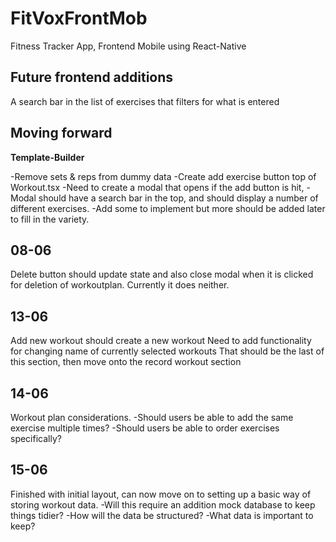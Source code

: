 # FitVoxFrontMob
Fitness Tracker App, Frontend Mobile using React-Native


## Future frontend additions
A search bar in the list of exercises that filters for what is entered


## Moving forward

**Template-Builder**

-Remove sets & reps from dummy data
-Create add exercise button top of Workout.tsx
-Need to create a modal that opens if the add button is hit,
-Modal should have a search bar in the top, and should display a number of different exercises.
-Add some to implement but more should be added later to fill in the variety.

## 08-06

Delete button should update state and also close modal when it is clicked for deletion of workoutplan. Currently it does neither.

## 13-06

Add new workout should create a new workout
Need to add functionality for changing name of currently selected workouts
That should be the last of this section, then move onto the record workout section

## 14-06
Workout plan considerations. 
-Should users be able to add the same exercise multiple times?
-Should users be able to order exercises specifically?

## 15-06
Finished with initial layout, can now move on to setting up a basic way of storing workout data.
-Will this require an addition mock database to keep things tidier?
-How will the data be structured?
-What data is important to keep?